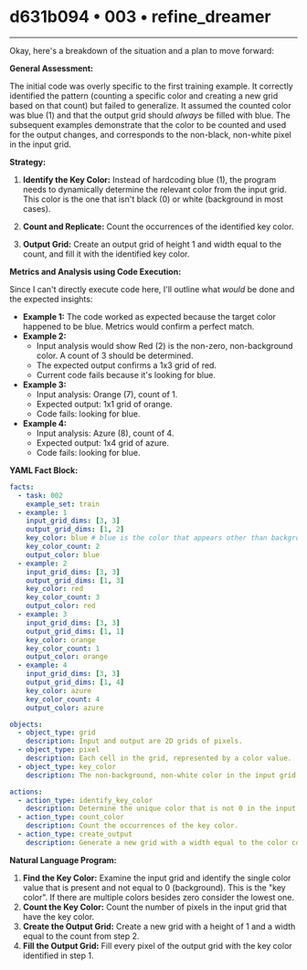 # d631b094 • 003 • refine_dreamer

---
Okay, here's a breakdown of the situation and a plan to move forward:

**General Assessment:**

The initial code was overly specific to the first training example. It correctly identified the pattern (counting a specific color and creating a new grid based on that count) but failed to generalize. It assumed the counted color was blue (1) and that the output grid should *always* be filled with blue. The subsequent examples demonstrate that the color to be counted and used for the output changes, and corresponds to the non-black, non-white pixel in the input grid.

**Strategy:**

1.  **Identify the Key Color:** Instead of hardcoding blue (1), the program needs to dynamically determine the relevant color from the input grid. This color is the one that isn't black (0) or white (background in most cases).

2.  **Count and Replicate:** Count the occurrences of the identified key color.

3.  **Output Grid:** Create an output grid of height 1 and width equal to the count, and fill it with the identified key color.

**Metrics and Analysis using Code Execution:**

Since I can't directly execute code here, I'll outline what *would* be done and the expected insights:

*   **Example 1:** The code worked as expected because the target color happened to be blue. Metrics would confirm a perfect match.
*   **Example 2:**
    -   Input analysis would show Red (2) is the non-zero, non-background color.  A count of 3 should be determined.
    -   The expected output confirms a 1x3 grid of red.
    -   Current code fails because it's looking for blue.
*   **Example 3:**
    -   Input analysis: Orange (7), count of 1.
    -   Expected output: 1x1 grid of orange.
    -   Code fails: looking for blue.
*   **Example 4:**
    -   Input analysis: Azure (8), count of 4.
    -   Expected output: 1x4 grid of azure.
    -   Code fails: looking for blue.

**YAML Fact Block:**

```yaml
facts:
  - task: 002
    example_set: train
  - example: 1
    input_grid_dims: [3, 3]
    output_grid_dims: [1, 2]
    key_color: blue # blue is the color that appears other than background (0)
    key_color_count: 2
    output_color: blue
  - example: 2
    input_grid_dims: [3, 3]
    output_grid_dims: [1, 3]
    key_color: red
    key_color_count: 3
    output_color: red
  - example: 3
    input_grid_dims: [3, 3]
    output_grid_dims: [1, 1]
    key_color: orange
    key_color_count: 1
    output_color: orange
  - example: 4
    input_grid_dims: [3, 3]
    output_grid_dims: [1, 4]
    key_color: azure
    key_color_count: 4
    output_color: azure

objects:
  - object_type: grid
    description: Input and output are 2D grids of pixels.
  - object_type: pixel
    description: Each cell in the grid, represented by a color value.
  - object_type: key_color
    description: The non-background, non-white color in the input grid.

actions:
  - action_type: identify_key_color
    description: Determine the unique color that is not 0 in the input grid.
  - action_type: count_color
    description: Count the occurrences of the key color.
  - action_type: create_output
    description: Generate a new grid with a width equal to the color count and fill it with the key color.
```

**Natural Language Program:**

1.  **Find the Key Color:** Examine the input grid and identify the single color value that is present and not equal to 0 (background). This is the "key color". If there are multiple colors besides zero consider the lowest one.
2.  **Count the Key Color:** Count the number of pixels in the input grid that have the key color.
3.  **Create the Output Grid:** Create a new grid with a height of 1 and a width equal to the count from step 2.
4.  **Fill the Output Grid:** Fill every pixel of the output grid with the key color identified in step 1.

